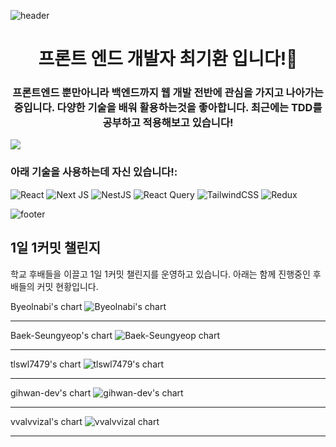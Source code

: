 ![header](https://capsule-render.vercel.app/api?type=wave&color=auto&height=300&section=header&text=Gihwan-dev%20render&fontSize=90)
<h1 align="center">프론트 엔드 개발자 최기환 입니다!👋</h1>
<h3 align="center">프론트엔드 뿐만아니라 백엔드까지 웹 개발 전반에 관심을 가지고 나아가는 중입니다. 다양한 기술을 배워 활용하는것을 좋아합니다. 최근에는 TDD를 공부하고 적용해보고 있습니다!</h3>
<a href="https://hits.seeyoufarm.com"><img src="https://hits.seeyoufarm.com/api/count/incr/badge.svg?url=https%3A%2F%2Fgithub.com%2Fgihwan-dev&count_bg=%2379C83D&title_bg=%23555555&icon=&icon_color=%23E7E7E7&title=hits&edge_flat=false"/></a>

<h3 align="left">아래 기술을 사용하는데 자신 있습니다!:</h3>

![React](https://img.shields.io/badge/react-%2320232a.svg?style=for-the-badge&logo=react&logoColor=%2361DAFB)
![Next JS](https://img.shields.io/badge/Next-black?style=for-the-badge&logo=next.js&logoColor=white)
![NestJS](https://img.shields.io/badge/nestjs-%23E0234E.svg?style=for-the-badge&logo=nestjs&logoColor=white)
![React Query](https://img.shields.io/badge/-React%20Query-FF4154?style=for-the-badge&logo=react%20query&logoColor=white)
![TailwindCSS](https://img.shields.io/badge/tailwindcss-%2338B2AC.svg?style=for-the-badge&logo=tailwind-css&logoColor=white)
![Redux](https://img.shields.io/badge/redux-%23593d88.svg?style=for-the-badge&logo=redux&logoColor=white)

![footer](https://capsule-render.vercel.app/api?section=footer)

<h2>1일 1커밋 챌린지</h2>
<p>학교 후배들을 이끌고 1일 1커밋 챌린지를 운영하고 있습니다. 아래는 함께 진행중인 후배들의 커밋 현황입니다. </p>
Byeolnabi's chart
<img src="https://ghchart.rshah.org/Byeolnabi" alt="Byeolnabi's chart">
<hr/>
 Baek-Seungyeop's chart
<img src="https://ghchart.rshah.org/Baek-Seungyeop" alt=" Baek-Seungyeop chart">
<hr/>
 tlswl7479's chart
<img src="https://ghchart.rshah.org/tlswl7479" alt=" tlswl7479's chart">
<hr/>
 gihwan-dev's chart
<img src="https://ghchart.rshah.org/gihwan-dev" alt="gihwan-dev's chart">
<hr/>
 vvalvvizal's chart
<img src="https://ghchart.rshah.org/vvalvvizal" alt="vvalvvizal chart">
<hr/>
